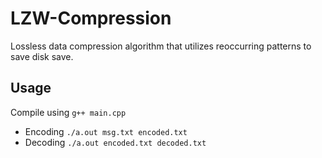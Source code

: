 # LZW-Compression

Lossless data compression algorithm that utilizes reoccurring patterns to save disk save.

## Usage

Compile using `g++ main.cpp` <br/>
* Encoding
`./a.out msg.txt encoded.txt`
* Decoding
`./a.out encoded.txt decoded.txt`
